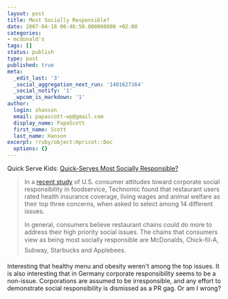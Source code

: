```yaml
---
layout: post
title: Most Socially Responsible?
date: 2007-04-18 06:46:50.000000000 +02:00
categories:
- mcdonald's
tags: []
status: publish
type: post
published: true
meta:
  _edit_last: '3'
  _social_aggregation_next_run: '1401627164'
  _social_notify: '1'
  _wpcom_is_markdown: '1'
author:
  login: shanson
  email: papascott-wp@gmail.com
  display_name: PapaScott
  first_name: Scott
  last_name: Hanson
excerpt: !ruby/object:Hpricot::Doc
  options: {}
---
```

<p>Quick Serve Kids: <a href="http://www.quickservekids.com/2007/04/quickserves_most_socially_resp.html">Quick-Serves Most Socially Responsible?</a></p>
<blockquote><p>
  In a <a href="http://www.technomic.com/pressroom/corporate_social_4_07.html">recent study</a> of U.S. consumer attitudes toward corporate social responsibility in foodservice, Technomic found that restaurant users rated health insurance coverage, living wages and animal welfare as their top three concerns, when asked to select among 14 different issues.</p>
<p>  In general, consumers believe restaurant chains could do more to address their high priority social issues. The chains that consumers view as being most socially responsible are McDonalds, Chick-fil-A, Subway, Starbucks and Applebees.
</p></blockquote>
<p>Interesting that healthy menu and obesity weren't among the top issues. It is also interesting that in Germany corporate responsibility seems to be a non-issue. Corporations are assumed to be irresponsible, and any effort to demonstrate social responsibility is dismissed as a PR gag. Or am I wrong?</p>
